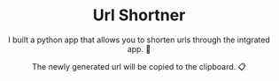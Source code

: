 <h1 align="center">
  Url Shortner
</h1>

<p align="center">
  I built a python app that allows you to shorten urls through the intgrated app. 🐍
</p>

<p align="center">
  The newly generated url will be copied to the clipboard. 📋
</p>
